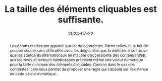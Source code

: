 ---
title: La taille des éléments cliquables est suffisante. 
abstract: Les écrans tactiles ont apporté leur lot de contraintes. Parmi celles-ci, le fait de pouvoir cliquer sans difficultés avec les doigts n’est pas la moindre. Il se trouve que les standards internationaux en matière d’accessibilité des contenus Web aux lectrices et lecteurs handicapées précisent même une valeur numérique pour la taille minimum des éléments cliquables. Comme dans le cas des contrastes, cela nous permet de proposer une règle qui s’appuie sur l’existence de cette valeur numérique.
categories: 
    - "Présentation"
agrege: O4181-E061
opquast: '4 181'
indiceebook: '61'
description: "Règle n° 061"
before: "060"
weight: "061"
after: "062"
actif: '1'
layout: rules
date: 2024-07-22
tags: 
    - "accessibilité"
    - "Utilisabilité"
objectif: 
    - "Permettre aux lectrices et lecteurs de cliquer sur les éléments interactifs."
    - "Limiter les fausses manipulations et les manipulations inutiles."
    - "Améliorer la compatibilité avec les terminaux mobiles."
    - "Améliorer l’accessibilité des contenus aux lectrices et lecteurs handicapées."
Meo: 
    - "Donner à chaque élément cliquable (boutons, liens) une taille par défaut d'au moins 44 par 44 pixels"
Controle: 
    - "vérifier que la taille par défaut de chaque élément cliquable (boutons, liens) est au moins de 44 par 44 pixels"
epubcheck: 
ace: 
humancheck: true
ReadiumGoToolkit: 
Source: 
    - "Opquast"
Referentiel:  
    - "[Web Content Accessibility Guidelines (WCAG)  Target Size (Minimum) (Level AA)](https://www.w3.org/TR/WCAG22/#target-size-minimum)"
steps: 
    - "Conception"
    - ""
---